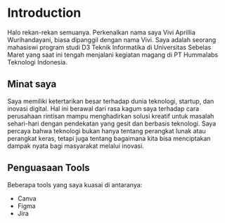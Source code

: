 # Introduction

Halo rekan-rekan semuanya.
Perkenalkan nama saya Vivi Aprillia Wurihandayani, biasa dipanggil dengan nama Vivi.
Saya adalah seorang mahasiswi program studi D3 Teknik Informatika di Universitas Sebelas Maret yang saat ini tengah menjalani kegiatan magang di PT Hummalabs Teknologi Indonesia.

## Minat saya
Saya memiliki ketertarikan besar terhadap dunia teknologi, startup, dan inovasi digital.
Hal ini berawal dari rasa kagum saya terhadap cara perusahaan rintisan mampu menghadirkan solusi kreatif untuk masalah sehari-hari dengan pendekatan yang gesit dan berbasis teknologi.
Saya percaya bahwa teknologi bukan hanya tentang perangkat lunak atau perangkat keras, tetapi juga tentang bagaimana kita bisa menciptakan dampak nyata bagi masyarakat melalui inovasi.

## Penguasaan Tools
Beberapa tools yang saya kuasai di antaranya:
- Canva
- Figma
- Jira